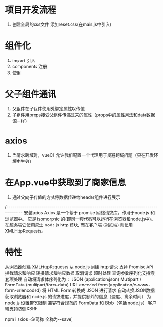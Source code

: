 # 项目开发流程
1. 创建全局的css文件 添加reset.css(在main.js中引入)

# 组件化
1. import 引入
2. components 注册
3. 使用


# 父子组件通讯
1. 父组件在子组件使用处绑定属性以传值
2. 子组件用props接受父组件传递过来的属性（props中的属性用法和data数据源一样）

# axios
1. 当请求跨域时，vueCli 允许我们配置一个代理用于规避跨域问题（只在开发环境中生效）

# 在App.vue中获取到了商家信息
1. 通过父向子传值的方式将数据传递给header组件进行展示






/--------------------------------------------------------------------------------------
安装axios
Axios 是一个基于 promise 网络请求库，作用于node.js 和浏览器中。 它是 isomorphic 的(即同一套代码可以运行在浏览器和node.js中)。在服务端它使用原生 node.js http 模块, 而在客户端 (浏览端) 则使用 XMLHttpRequests。

# 特性
从浏览器创建 XMLHttpRequests
从 node.js 创建 http 请求
支持 Promise API
拦截请求和响应
转换请求和响应数据
取消请求
超时处理
查询参数序列化支持嵌套项处理
自动将请求体序列化为：
JSON (application/json)
Multipart / FormData (multipart/form-data)
URL encoded form (application/x-www-form-urlencoded)
将 HTML Form 转换成 JSON 进行请求
自动转换JSON数据
获取浏览器和 node.js 的请求进度，并提供额外的信息（速度、剩余时间）
为 node.js 设置带宽限制
兼容符合规范的 FormData 和 Blob（包括 node.js）
客户端支持防御XSRF

npm i axios -S(简称 全称为--save) 
